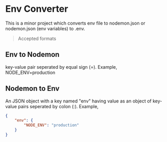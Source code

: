 # Env Converter

This is a minor project which converts env file to nodemon.json or nodemon.json (env variables) to .env.

> Accepted formats

## Env to Nodemon 

key-value pair seperated by equal sign (=).
Example, NODE_ENV=production

## Nodemon to Env

An JSON object with a key named "env" having value as an object of key-value pairs seperated by colon (:).
Example, 
```JSON
{
    "env": {
        "NODE_ENV": "production"
    }
}
```